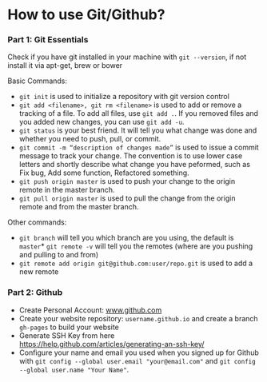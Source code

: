 # How to use Git/Github?

### Part 1: Git Essentials


Check if you have git installed in your machine with  `git --version`, if not install it via apt-get, brew or bower


Basic Commands:
* `git init` is used to initialize a repository with git version control
* `git add <filename>, git rm <filename>` is used to add or remove a tracking of a file. To add all files, use `git add .`. If you removed files and you added new changes, you can use `git add -u`. 
* `git status` is your best friend. It will tell you what change was done and whether you need to push, pull, or commit. 
* `git commit -m “description of changes made”` is used to issue a commit message to track your change. The convention is to use lower case letters and shortly describe what change you have peformed, such as Fix bug, Add some function, Refactored something. 
* `git push origin master` is used to push your change to the origin remote in the master branch.
* `git pull origin master` is used to pull the change from the origin remote and from the master branch.


Other commands: 
* `git branch` will tell you which branch are you using, the default is `master`* `git remote -v` will tell you the remotes (where are you pushing and pulling to and from)
* `git remote add origin git@github.com:user/repo.git` is used to add a new remote


### Part 2: Github


* Create Personal Account: www.github.com 
* Create your website repository: `username.github.io` and create a branch `gh-pages` to build your website
* Generate SSH Key from here https://help.github.com/articles/generating-an-ssh-key/
* Configure your name and email you used when you signed up for Github with `git config --global user.email "your@email.com"` and `git config --global user.name "Your Name"`.


